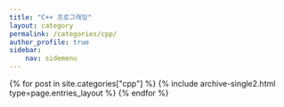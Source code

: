 ```yaml
---
title: "C++ 프로그래밍"
layout: category
permalink: /categories/cpp/
author_profile: true
sidebar:
    nav: sidemenu
---
```


{% for post in site.categories["cpp"] %} 
    {% include archive-single2.html type=page.entries_layout %} 
{% endfor %}